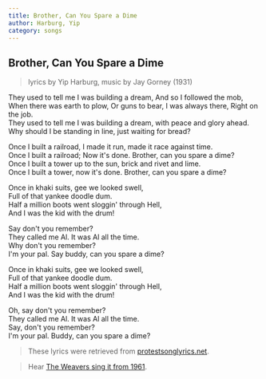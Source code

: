 ```yaml
---
title: Brother, Can You Spare a Dime
author: Harburg, Yip
category: songs
---
```


## Brother, Can You Spare a Dime

>  lyrics by Yip Harburg, music by Jay Gorney (1931) 

They used to tell me I was building a dream, And so I followed the mob,  
When there was earth to plow, Or guns to bear, I was always there, Right on the job.  
They used to tell me I was building a dream, with peace and glory ahead.  
Why should I be standing in line, just waiting for bread?

Once I built a railroad, I made it run, made it race against time.  
Once I built a railroad; Now it's done. Brother, can you spare a dime?  
Once I built a tower up to the sun, brick and rivet and lime.  
Once I built a tower, now it's done. Brother, can you spare a dime?

Once in khaki suits, gee we looked swell,  
Full of that yankee doodle dum.  
Half a million boots went sloggin' through Hell,  
And I was the kid with the drum!  

Say don't you remember?  
They called me Al. It was Al all the time.  
Why don't you remember?  
I'm your pal. Say buddy, can you spare a dime?

Once in khaki suits, gee we looked swell,  
Full of that yankee doodle dum.  
Half a million boots went sloggin' through Hell,  
And I was the kid with the drum!

Oh, say don't you remember?  
They called me Al. It was Al all the time.  
Say, don't you remember?  
I'm your pal. Buddy, can you spare a dime?

> These lyrics were retrieved from [protestsonglyrics.net](protestsonglyrics.net).

> Hear [The Weavers sing it from 1961](https://www.youtube.com/watch?v=xHD28SsJfXk).

